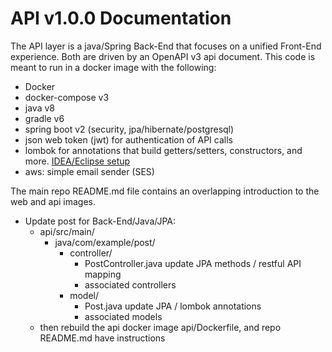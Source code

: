 # API v1.0.0 Documentation

The API layer is a java/Spring Back-End that focuses on a unified Front-End experience. 
Both are driven by an OpenAPI v3 api document. This code is meant to run in a docker image with the following:

* Docker
* docker-compose v3
* java v8
* gradle v6
* spring boot v2 (security, jpa/hibernate/postgresql)
* json web token (jwt) for authentication of API calls
* lombok for annotations that build getters/setters, constructors, and more. 
[IDEA/Eclipse setup](https://www.baeldung.com/lombok-ide)
* aws: simple email sender (SES)

The main repo README.md file contains an overlapping introduction to the web and api images.

* Update post for Back-End/Java/JPA:
  * api/src/main/
    * java/com/example/post/
      * controller/
        * PostController.java update JPA methods / restful API mapping
        * associated controllers
      * model/
        * Post.java update JPA / lombok annotations
        * associated models
  * then rebuild the api docker image api/Dockerfile, and repo README.md have instructions
